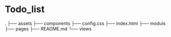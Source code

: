 # Todo_list

.
├── assets
├── components
├── config.css
├── index.html
├── moduls
├── pages
├── README.md
└── views

